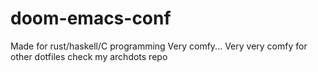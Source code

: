 # doom-emacs-conf
Made for rust/haskell/C programming
Very comfy... Very very comfy
for other dotfiles check my archdots repo
